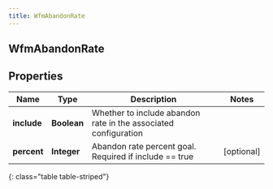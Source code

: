 ```yaml
---
title: WfmAbandonRate
---
```

## WfmAbandonRate


## Properties

| Name | Type | Description | Notes |
| ------------ | ------------- | ------------- | ------------- |
| **include** | <!----><!---->**Boolean**<!----> | Whether to include abandon rate in the associated configuration |  |
| **percent** | <!----><!---->**Integer**<!----> | Abandon rate percent goal. Required if include == true |  [optional] |
{: class="table table-striped"}



